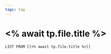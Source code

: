 ```yaml
---
tags: tag
---
```


# <% await tp.file.title %>

```dataview
LIST FROM [[<% await tp.file.title %>]]
```